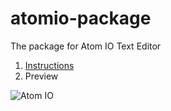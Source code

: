 # atomio-package
The package for Atom IO Text Editor 

1. [Instructions](../blob/master/documentation/README.md)
2. Preview

![Atom IO](https://github.com/rokudev/atomio-package/blob/master/documentation/global_functions.gif "Atom IO")

